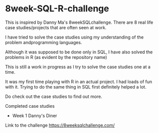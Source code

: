 # 8week-SQL-R-challenge
This is inspired by Danny Ma's 8weekSQLchallenge. There are 8 real life case studies/projects that are often seen at work.

I have tried to solve the case studies using my understanding of the problem andprogramming languages.

Although it was supposed to be done only in SQL, I have also solved the problems in R (as evident by the repository name)

This is still a work in progress as I try to solve the case studies one at a time.

It was my first time playing with R in an actual project. I had loads of fun with it. Trying to do the same thing in SQL first definitely helped a lot.

Do check out the case studies to find out more.

Completed case studies
- Week 1 Danny's Diner

Link to the challenge https://8weeksqlchallenge.com/